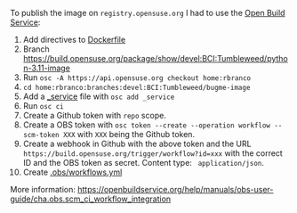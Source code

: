 
To publish the image on `registry.opensuse.org` I had to use the [Open Build Service](https://openbuildservice.org/):

1. Add directives to [Dockerfile](../Dockerfile)
1. Branch https://build.opensuse.org/package/show/devel:BCI:Tumbleweed/python-3.11-image
1. Run `osc -A https://api.opensuse.org checkout home:rbranco`
1. `cd home:rbranco:branches:devel:BCI:Tumbleweed/bugme-image`
1. Add a [_service](_service) file with `osc add _service`
1. Run `osc ci`
1. Create a Github token with `repo` scope.
1. Create a OBS token with `osc token --create --operation workflow --scm-token XXX` with `XXX` being the Github token.
1. Create a webhook in Github with the above token and the URL `https://build.opensuse.org/trigger/workflow?id=xxx` with the correct ID and the OBS token as secret. Content type: ` application/json`.
1. Create [.obs/workflows.yml](../.obs/workflows.yml)

More information:
https://openbuildservice.org/help/manuals/obs-user-guide/cha.obs.scm_ci_workflow_integration
